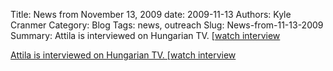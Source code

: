Title: News from November 13, 2009
date: 2009-11-13
Authors: Kyle Cranmer
Category: Blog
Tags: news, outreach
Slug: News-from-11-13-2009
Summary:  Attila is interviewed on Hungarian TV. [<a href="http//www.dunatv.hu/musor/videotar?vid=591361">watch interview
 

 Attila is interviewed on Hungarian TV. [<a href="http//www.dunatv.hu/musor/videotar?vid=591361">watch interview
 